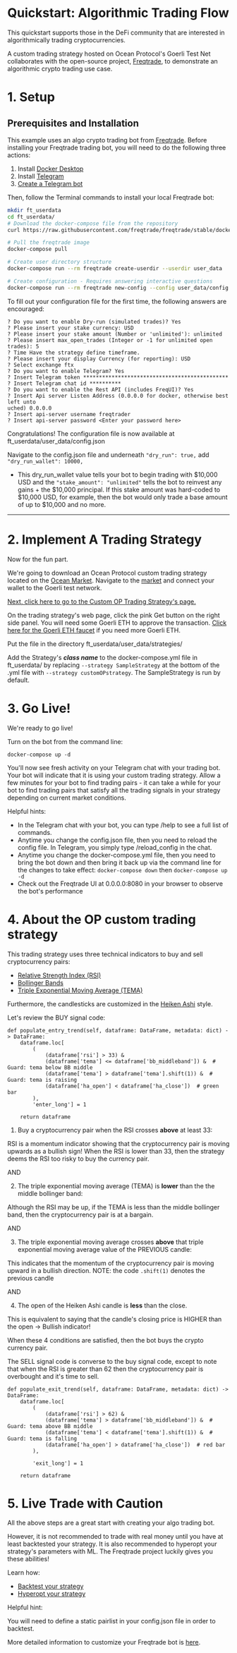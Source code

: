 # Quickstart: Algorithmic Trading Flow

This quickstart supports those in the DeFi community that are interested in algorithmically trading cryptocurrencies.

A custom trading strategy hosted on Ocean Protocol's Goerli Test Net collaborates with the open-source project, [Freqtrade](https://github.com/freqtrade/freqtrade), to demonstrate an algorithmic crypto trading use case.

# 1\. Setup

## Prerequisites and Installation

This example uses an algo crypto trading bot from [Freqtrade](https://github.com/freqtrade/freqtrade). Before installing your Freqtrade trading bot, you will need to do the following three actions:
1. Install [Docker Desktop](https://www.docker.com/products/docker-desktop/)
2. Install [Telegram](https://telegram.org/)
3. [Create a Telegram bot](https://sendpulse.com/knowledge-base/chatbot/telegram/create-telegram-chatbot)

Then, follow the Terminal commands to install your local Freqtrade bot:

```Bash
mkdir ft_userdata
cd ft_userdata/
# Download the docker-compose file from the repository
curl https://raw.githubusercontent.com/freqtrade/freqtrade/stable/docker-compose.yml -o docker-compose.yml

# Pull the freqtrade image
docker-compose pull

# Create user directory structure
docker-compose run --rm freqtrade create-userdir --userdir user_data

# Create configuration - Requires answering interactive questions
docker-compose run --rm freqtrade new-config --config user_data/config.json
```

To fill out your configuration file for the first time, the following answers are encouraged:

```
? Do you want to enable Dry-run (simulated trades)? Yes
? Please insert your stake currency: USD
? Please insert your stake amount (Number or 'unlimited'): unlimited
? Please insert max_open_trades (Integer or -1 for unlimited open trades): 5
? Time Have the strategy define timeframe.
? Please insert your display Currency (for reporting): USD
? Select exchange ftx
? Do you want to enable Telegram? Yes
? Insert Telegram token **********************************************
? Insert Telegram chat id **********
? Do you want to enable the Rest API (includes FreqUI)? Yes
? Insert Api server Listen Address (0.0.0.0 for docker, otherwise best left unto
uched) 0.0.0.0
? Insert api-server username freqtrader
? Insert api-server password <Enter your password here>
```

Congratulations! The configuration file is now available at ft_userdata/user_data/config.json

Navigate to the config.json file and underneath `"dry_run": true,` add `"dry_run_wallet": 10000,`

* This dry\_run\_wallet value tells your bot to begin trading with $10,000 USD and the `"stake_amount": "unlimited"` tells the bot to reinvest any gains + the $10,000 principal. If this stake amount was hard-coded to $10,000 USD, for example, then the bot would only trade a base amount of up to $10,000 and no more.

* * *

# 2\. Implement A Trading Strategy

Now for the fun part.

We're going to download an Ocean Protocol custom trading strategy located on the [Ocean Market](https://market.oceanprotocol.com/). Navigate to the [market](https://market.oceanprotocol.com/) and connect your wallet to the Goerli test network.

[Next, click here to go to the Custom OP Trading Strategy's page.](https://market.oceanprotocol.com/asset/did:op:736282af36d3088a40ea1a947bb8d9eade32e641f2a995394f5f7817ee873e8a)

On the trading strategy's web page, click the pink Get button on the right side panel. You will need some Goerli ETH to approve the transaction. [Click here for the Goerli ETH faucet](https://goerlifaucet.com/) if you need more Goerli ETH.

Put the file in the directory ft_userdata/user_data/strategies/

Add the Strategy's ***class name*** to the docker-compose.yml file in ft_userdata/ by replacing `--strategy SampleStrategy` at the bottom of the .yml file with `--strategy customOPstrategy`. The SampleStrategy is run by default.

# 3\. Go Live!

We're ready to go live!

Turn on the bot from the command line:

`docker-compose up -d`

You'll now see fresh activity on your Telegram chat with your trading bot. Your bot will indicate that it is using your custom trading strategy. Allow a few minutes for your bot to find trading pairs - it can take a while for your bot to find trading pairs that satisfy all the trading signals in your strategy depending on current market conditions.

Helpful hints:

- In the Telegram chat with your bot, you can type /help to see a full list of commands.
- Anytime you change the config.json file, then you need to reload the config file. In Telegram, you simply type /reload_config in the chat.
- Anytime you change the docker-compose.yml file, then you need to bring the bot down and then bring it back up via the command line for the changes to take effect: `docker-compose down` then `docker-compose up -d`
- Check out the Freqtrade UI at 0.0.0.0:8080 in your browser to observe the bot's performance

# 4\. About the OP custom trading strategy

This trading strategy uses three technical indicators to buy and sell cryptocurrency pairs:
- [Relative Strength Index (RSI)](https://www.investopedia.com/articles/active-trading/042114/overbought-or-oversold-use-relative-strength-index-find-out.asp)
- [Bollinger Bands](https://www.investopedia.com/terms/b/bollingerbands.asp)
- [Triple Exponential Moving Average (TEMA)](https://www.investopedia.com/ask/answers/041315/why-triple-exponential-moving-average-tema-important-traders-and-analysts.asp)

Furthermore, the candlesticks are customized in the [Heiken Ashi](https://www.investopedia.com/terms/h/heikinashi.asp) style.

Let's review the BUY signal code:

    def populate_entry_trend(self, dataframe: DataFrame, metadata: dict) -> DataFrame:
        dataframe.loc[
            (
                (dataframe['rsi'] > 33) &
                (dataframe['tema'] <= dataframe['bb_middleband']) &  # Guard: tema below BB middle
                (dataframe['tema'] > dataframe['tema'].shift(1)) &  # Guard: tema is raising
                (dataframe['ha_open'] < dataframe['ha_close'])  # green bar
            ),
            'enter_long'] = 1

        return dataframe
		

1. Buy a cryptocurrency pair when the RSI crosses **above** at least 33: 

RSI is a momentum indicator showing that the cryptocurrency pair is moving upwards as a bullish sign! When the RSI is lower than 33, then the strategy deems the RSI too risky to buy the currency pair.

AND

2. The triple exponential moving average (TEMA) is **lower** than the the middle bollinger band:

Although the RSI may be up, if the TEMA is less than the middle bollinger band, then the cryptocurrency pair is at a bargain.

AND

3. The triple exponential moving average crosses **above** that triple exponential moving average value of the PREVIOUS candle:

This indicates that the momentum of the cryptocurrency pair is moving upward in a bullish direction.
NOTE: the code `.shift(1)` denotes the previous candle

AND

4. The open of the Heiken Ashi candle is **less** than the close. 

This is equivalent to saying that the candle's closing price is HIGHER than the open -> Bullish indicator!

When these 4 conditions are satisfied, then the bot buys the crypto currency pair.

The SELL signal code is converse to the buy signal code, except to note that when the RSI is greater than 62 then the cryptocurrency pair is overbought and it's time to sell.

    def populate_exit_trend(self, dataframe: DataFrame, metadata: dict) -> DataFrame:
        dataframe.loc[
            (
                (dataframe['rsi'] > 62) &
                (dataframe['tema'] > dataframe['bb_middleband']) &  # Guard: tema above BB middle
                (dataframe['tema'] < dataframe['tema'].shift(1)) &  # Guard: tema is falling
                (dataframe['ha_open'] > dataframe['ha_close'])  # red bar
            ),

            'exit_long'] = 1

        return dataframe

# 5\. Live Trade with Caution

All the above steps are a great start with creating your algo trading bot. 

However, it is not recommended to trade with real money until you have at least backtested your strategy. It is also recommended to hyperopt your strategy's parameters with ML. The Freqtrade project luckily gives you these abilities!

Learn how:

- [Backtest your strategy](https://www.freqtrade.io/en/stable/backtesting/)
- [Hyperopt your strategy](https://www.freqtrade.io/en/stable/hyperopt/)

Helpful hint:

You will need to define a static pairlist in your config.json file in order to backtest.

More detailed information to customize your Freqtrade bot is [here](https://www.freqtrade.io/en/stable/docker_quickstart/).
